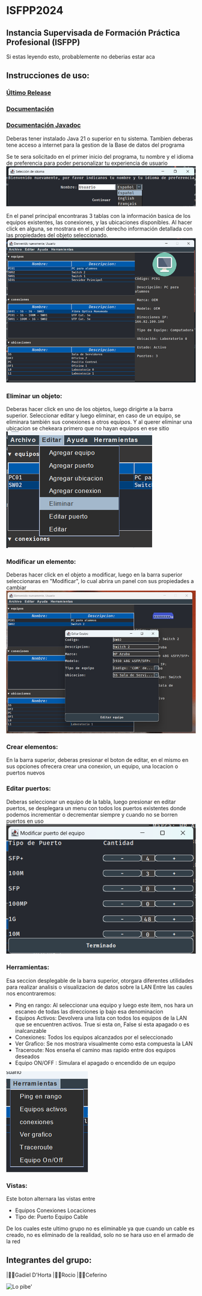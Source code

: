 # ISFPP2024 
## Instancia Supervisada de Formación Práctica Profesional (ISFPP)

Si estas leyendo esto, probablemente no deberias estar aca
## Instrucciones de uso:
###  [Último Release](https://github.com/GadielDHorta068/ISFPP2024/releases/latest)
### [Documentación](https://github.com/GadielDHorta068/ISFPP2024/wiki/Alcanze-del-proyecto)
### [Documentación Javadoc](https://gadieldhorta068.github.io/ISFPP2024/)



Deberas tener instalado Java 21 o superior en tu sistema.
Tambien deberas tene acceso a internet para la gestion de la Base de datos del programa

Se te sera solicitado en el primer inicio del programa, tu nombre y el idioma de preferencia para poder personalizar tu experiencia de usuario
![Seleccion de idiomas al iniciar aplicacion](Aplication/src/main/resources/assets/idioma.png)


En el panel principal encontraras 3 tablas con la información basica de los equipos existentes, las conexiones, y las ubicaciones disponibles.
Al hacer click en alguna, se mostrara en el panel derecho información detallada con las propiedades del objeto seleccionado.
![Panel principal](Aplication/src/main/resources/assets/principal.png)


### Eliminar un objeto:
Deberas hacer click en uno de los objetos, luego dirigirte a la barra superior.
Seleccionar editar y luego eliminar, en caso de un equipo, se eliminara también sus conexiones a otros equipos. Y al querer eliminar una ubicacion se chekeara primero que no hayan equipos en ese sitio
![Eliminacion de un elemento](Aplication/src/main/resources/assets/eliminar.png)


### Modificar un elemento:
Deberas hacer click en el objeto a modificar, luego en la barra superior seleccionaras en "Modificar", lo cual abrira un panel con sus propiedades a cambiar
![Modificar un elemento](Aplication/src/main/resources/assets/editar.png)

### Crear elementos:
En la barra superior, deberas presionar el boton de editar, en el mismo en sus opciones ofrecera crear una conexion, un equipo, una locacion o puertos nuevos

### Editar puertos:
Deberas seleccionar un equipo de la tabla, luego presionar en editar puertos, se desplegara un menu con todos los puertos existentes donde podemos incrementar o decrementar siempre y cuando no se borren puertos en uso
![Edicion de puertos](Aplication/src/main/resources/assets/puertos.png)

### Herramientas:
Esa seccion desplegable de la barra superior, otorgara diferentes utilidades para realizar analisis o visualizacion de datos sobre la LAN
Entre las caules nos encontraremos:
* Ping en rango: Al seleccionar una equipo y luego este item, nos hara un escaneo de todas las direcciones ip bajo esa denominacion
* Equipos Activos: Devolvera una lista con todos los equipos de la LAN que se encuentren activos. True si esta on, False si esta apagado o es inalcanzable
* Conexiones: Todos los equipos alcanzados por el seleccionado
* Ver Grafico: Se nos mostrara visualmente como esta compuesta la LAN
* Traceroute: Nos enseña el camino mas rapido entre dos equipos deseados
* Equipo ON/OFF : Simulara el apagado o encendido de un equipo

![Herramientas](Aplication/src/main/resources/assets/herramientas.png)

### Vistas:
Este boton alternara las vistas entre 
* Equipos   Conexiones  Locaciones 
* Tipo de:    Puerto  Equipo  Cable

De los cuales este ultimo grupo no es eliminable ya que cuando un cable es creado, no es eliminado de la realidad, solo no se hara uso en el armado de la red

## Integrantes del grupo:
|🧑‍💻Gadiel D'Horta 
|👩‍💻Rocio 
|👨‍💻Ceferino

![Lo pibe'](Aplication/src/main/resources/assets/shrek.png)
